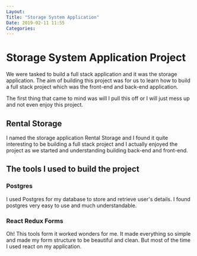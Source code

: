 ```yaml
---
Layout: 
Title: "Storage System Application"
Date: 2019-02-11 11:55
Categories:
---
```


# Storage System Application Project

We were tasked to build a full stack application and it was the storage application. The aim of building this project was for us to learn how to build a full stack project which was the front-end and back-end application.

The first thing that came to mind was will I pull this off or I will just mess up and not even enjoy this project.

## Rental Storage

I named the storage application Rental Storage and I found it quite interesting to be building a full stack project and I actually enjoyed the project as we started and understanding building back-end and front-end.

## The tools I used to build the project

### Postgres

I used Postgres for my database to store and retrieve user's details. I found postgres very easy to use and much understandable.

### React Redux Forms
 
 Oh! This tools form it worked wonders for me. It made everything so simple and made my form structure to be beautiful and clean. But most of the time I used react on my application.

 